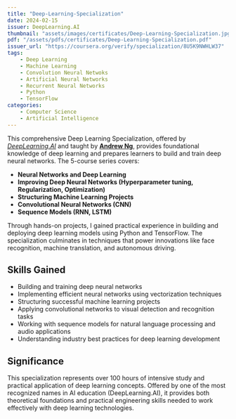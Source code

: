```yaml
---
title: "Deep-Learning-Specialization"
date: 2024-02-15
issuer: DeepLearning.AI
thumbnail: "assets/images/certificates/Deep-Learning-Specialization.jpg"
pdf: "/assets/pdfs/certificates/Deep-Learning-Specialization.pdf"
issuer_url: "https://coursera.org/verify/specialization/8U5K9NWHLW37"
tags:
    - Deep Learning
    - Machine Learning
    - Convolution Neural Netwoks
    - Artificial Neural Networks
    - Recurrent Neural Networks
    - Python
    - TensorFlow
categories:
    - Computer Science
    - Artificial Intelligence
---
```


This comprehensive Deep Learning Specialization, offered by [*DeepLearning.AI*](https://www.deeplearning.ai) and taught by [**Andrew Ng**](https://en.wikipedia.org/wiki/Andrew_Ng), provides foundational knowledge of deep learning and prepares learners to build and train deep neural networks. The 5-course series covers:

- **Neural Networks and Deep Learning**
- **Improving Deep Neural Networks (Hyperparameter tuning, Regularization, Optimization)**
- **Structuring Machine Learning Projects**
- **Convolutional Neural Networks (CNN)**
- **Sequence Models (RNN, LSTM)**

Through hands-on projects, I gained practical experience in building and deploying deep learning models using Python and TensorFlow. The specialization culminates in techniques that power innovations like face recognition, machine translation, and autonomous driving.

## Skills Gained

- Building and training deep neural networks
- Implementing efficient neural networks using vectorization techniques
- Structuring successful machine learning projects
- Applying convolutional networks to visual detection and recognition tasks
- Working with sequence models for natural language processing and audio applications
- Understanding industry best practices for deep learning development

## Significance

This specialization represents over 100 hours of intensive study and practical application of deep learning concepts. Offered by one of the most recognized names in AI education (DeepLearning.AI), it provides both theoretical foundations and practical engineering skills needed to work effectively with deep learning technologies.
